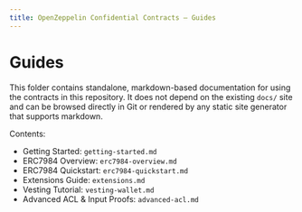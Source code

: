 ```yaml
---
title: OpenZeppelin Confidential Contracts – Guides
---
```


# Guides

This folder contains standalone, markdown-based documentation for using the contracts in this repository. It does not depend on the existing `docs/` site and can be browsed directly in Git or rendered by any static site generator that supports markdown.

Contents:

- Getting Started: `getting-started.md`
- ERC7984 Overview: `erc7984-overview.md`
- ERC7984 Quickstart: `erc7984-quickstart.md`
- Extensions Guide: `extensions.md`
- Vesting Tutorial: `vesting-wallet.md`
- Advanced ACL & Input Proofs: `advanced-acl.md`

